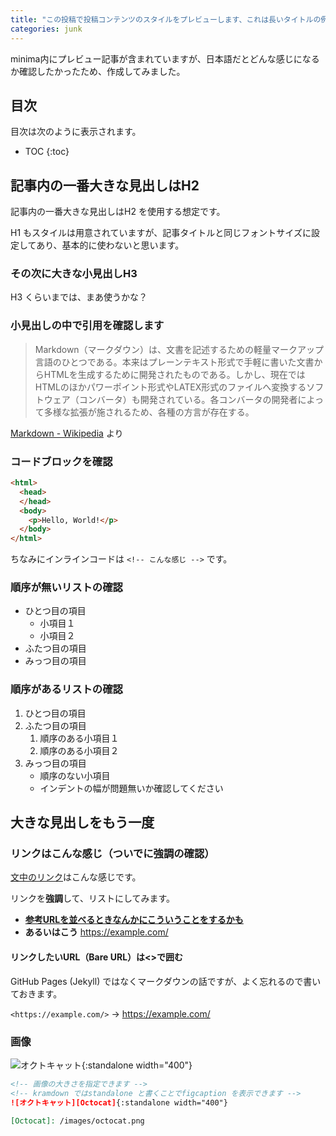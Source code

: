 ```yaml
---
title: "この投稿で投稿コンテンツのスタイルをプレビューします、これは長いタイトルの例です"
categories: junk
---
```


minima内にプレビュー記事が含まれていますが、日本語だとどんな感じになるか確認したかったため、作成してみました。

## 目次
目次は次のように表示されます。

- TOC
{:toc}


## 記事内の一番大きな見出しはH2

記事内の一番大きな見出しはH2 を使用する想定です。

H1 もスタイルは用意されていますが、記事タイトルと同じフォントサイズに設定してあり、基本的に使わないと思います。

### その次に大きな小見出しH3

H3 くらいまでは、まあ使うかな？

### 小見出しの中で引用を確認します

> Markdown（マークダウン）は、文書を記述するための軽量マークアップ言語のひとつである。本来はプレーンテキスト形式で手軽に書いた文書からHTMLを生成するために開発されたものである。しかし、現在ではHTMLのほかパワーポイント形式やLATEX形式のファイルへ変換するソフトウェア（コンバータ）も開発されている。各コンバータの開発者によって多様な拡張が施されるため、各種の方言が存在する。

[Markdown - Wikipedia](https://ja.wikipedia.org/wiki/Markdown) より

### コードブロックを確認

```html
<html>
  <head>
  </head>
  <body>
    <p>Hello, World!</p>
  </body>
</html>
```

ちなみにインラインコードは `<!-- こんな感じ -->` です。

### 順序が無いリストの確認

- ひとつ目の項目
    - 小項目１
    - 小項目２
- ふたつ目の項目
- みっつ目の項目

### 順序があるリストの確認

1. ひとつ目の項目
1. ふたつ目の項目
    1. 順序のある小項目１
    1. 順序のある小項目２
1. みっつ目の項目
    - 順序のない小項目
    - インデントの幅が問題無いか確認してください


## 大きな見出しをもう一度

### リンクはこんな感じ（ついでに強調の確認）

[文中のリンク](/)はこんな感じです。

リンクを**強調**して、リストにしてみます。

- [**参考URLを並べるときなんかにこういうことをするかも**](/)
- **あるいはこう** <https://example.com/>

#### リンクしたいURL（Bare URL）は<>で囲む
GitHub Pages (Jekyll) ではなくマークダウンの話ですが、よく忘れるので書いておきます。

`<https://example.com/>` → <https://example.com/>

### 画像
![オクトキャット][Octocat]{:standalone width="400"}

[Octocat]: {{site.baseurl}}/images/octocat.png

```markdown
<!-- 画像の大きさを指定できます -->
<!-- kramdown ではstandalone と書くことでfigcaption を表示できます -->
![オクトキャット][Octocat]{:standalone width="400"}

[Octocat]: /images/octocat.png
```
